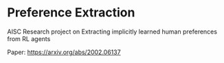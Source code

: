 # Preference Extraction
AISC Research project on Extracting implicitly learned human preferences from RL agents

Paper: https://arxiv.org/abs/2002.06137
